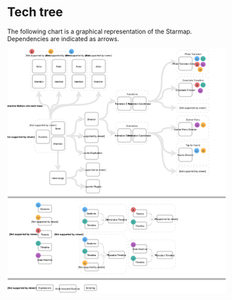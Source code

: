 # Tech tree

The following chart is a graphical representation of the Starmap. Dependencies are indicated as arrows.


![](../_assets/TechTree.svg)